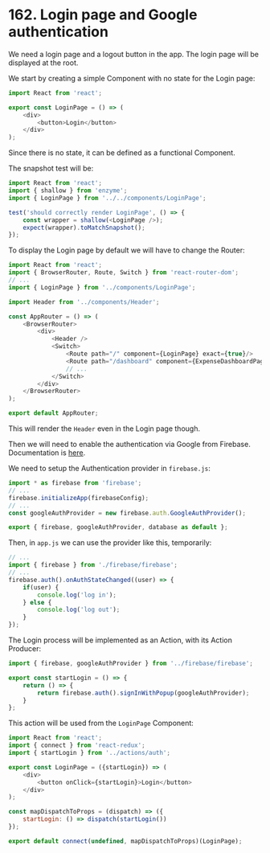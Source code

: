 # 162. Login page and Google authentication

We need a login page and a logout button in the app.
The login page will be displayed at the root.

We start by creating a simple Component with no state for the Login page:
```javascript
import React from 'react';

export const LoginPage = () => (
    <div>
        <button>Login</button>
    </div>
);
```
Since there is no state, it can be defined as a functional Component.

The snapshot test will be:
```javascript
import React from 'react';
import { shallow } from 'enzyme';
import { LoginPage } from '../../components/LoginPage';

test('should correctly render LoginPage', () => {
    const wrapper = shallow(<LoginPage />);
    expect(wrapper).toMatchSnapshot();
});
```

To display the Login page by default we will have to change the Router:
```javascript
import React from 'react';
import { BrowserRouter, Route, Switch } from 'react-router-dom';
// ...
import { LoginPage } from '../components/LoginPage';

import Header from '../components/Header';

const AppRouter = () => (
    <BrowserRouter>
        <div>
            <Header />
            <Switch>
                <Route path="/" component={LoginPage} exact={true}/>
                <Route path="/dashboard" component={ExpenseDashboardPage}/>
                // ...
            </Switch>
        </div>
    </BrowserRouter>
);

export default AppRouter;
```
This will render the `Header` even in the Login page though.

Then we will need to enable the authentication via Google from Firebase.
Documentation is [here](https://firebase.google.com/docs/reference/js/firebase.auth?authuser=0).

We need to setup the Authentication provider in `firebase.js`:
```javascript
import * as firebase from 'firebase';
// ...
firebase.initializeApp(firebaseConfig);
// ...
const googleAuthProvider = new firebase.auth.GoogleAuthProvider();

export { firebase, googleAuthProvider, database as default };
```

Then, in `app.js` we can use the provider like this, temporarily:
```javascript
// ...
import { firebase } from './firebase/firebase';
// ...
firebase.auth().onAuthStateChanged((user) => {
    if(user) {
        console.log('log in');
    } else {
        console.log('log out');
    }
});
```

The Login process will be implemented as an Action, with its Action Producer:
```javascript
import { firebase, googleAuthProvider } from '../firebase/firebase';

export const startLogin = () => {
    return () => {
        return firebase.auth().signInWithPopup(googleAuthProvider);
    }
};
```

This action will be used from the `LoginPage` Component:
```javascript
import React from 'react';
import { connect } from 'react-redux';
import { startLogin } from '../actions/auth';

export const LoginPage = ({startLogin}) => (
    <div>
        <button onClick={startLogin}>Login</button>
    </div>
);

const mapDispatchToProps = (dispatch) => ({
    startLogin: () => dispatch(startLogin())
});

export default connect(undefined, mapDispatchToProps)(LoginPage);
```